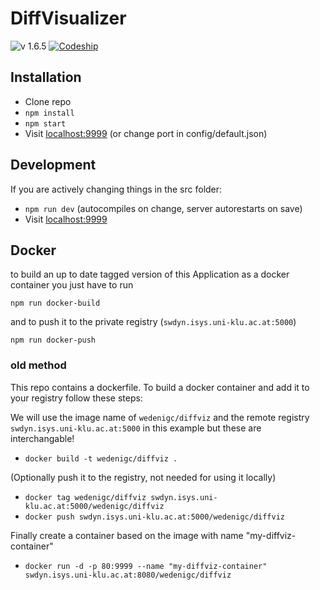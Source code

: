 # DiffVisualizer

![v 1.6.5](https://img.shields.io/badge/version-1.6.5-brightgreen.svg) [![Codeship](https://img.shields.io/codeship/01939780-4ced-0135-0db8-1a20c3f2c8a7.svg)](https://app.codeship.com/projects/232991)

## Installation

- Clone repo
- `npm install`
- `npm start`
- Visit [localhost:9999](localhost:9999) (or change port in config/default.json)

## Development

If you are actively changing things in the src folder:

- `npm run dev` (autocompiles on change, server autorestarts on save)
- Visit [localhost:9999](localhost:9999)

## Docker

to build an up to date tagged version of this Application as a docker container you just have to run

`npm run docker-build`

and to push it to the private registry (`swdyn.isys.uni-klu.ac.at:5000`)

`npm run docker-push`

### old method

This repo contains a dockerfile. To build a docker container and add it to your registry follow these steps:

We will use the image name of `wedenigc/diffviz` and the remote registry `swdyn.isys.uni-klu.ac.at:5000` in this example but these are interchangable!

- `docker build -t wedenigc/diffviz .`

(Optionally push it to the registry, not needed for using it locally)

- `docker tag wedenigc/diffviz swdyn.isys.uni-klu.ac.at:5000/wedenigc/diffviz`
- `docker push swdyn.isys.uni-klu.ac.at:5000/wedenigc/diffviz`

Finally create a container based on the image with name "my-diffviz-container"

- `docker run -d -p 80:9999 --name "my-diffviz-container" swdyn.isys.uni-klu.ac.at:8080/wedenigc/diffviz`
